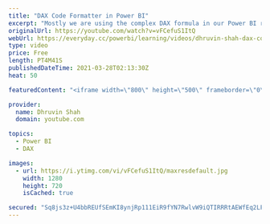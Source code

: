 ```yaml
---
title: "DAX Code Formatter in Power BI"
excerpt: "Mostly we are using the complex DAX formula in our Power BI report. So, we have a question that how we can format our DAX formula in Power BI? Is there any way to format our DAX code so that it looks nice? Yes, now we can format our Power BI DAX Code using an External tool called Tabular Editor.  Before"
originalUrl: https://youtube.com/watch?v=vFCefuS1ItQ
webUrl: https://everyday.cc/powerbi/learning/videos/dhruvin-shah-dax-code-formatter-in-power-bi/
type: video
price: Free
length: PT4M41S
publishedDateTime: 2021-03-28T02:13:30Z
heat: 50

featuredContent: "<iframe width=\"800\" height=\"500\" frameborder=\"0\" src=\"https://www.youtube.com/embed/vFCefuS1ItQ\" allow=\"accelerometer; autoplay; encrypted-media; gyroscope; picture-in-picture\" allowfullscreen></iframe>"

provider:
  name: Dhruvin Shah
  domain: youtube.com

topics:
  - Power BI
  - DAX

images:
  - url: https://i.ytimg.com/vi/vFCefuS1ItQ/maxresdefault.jpg
    width: 1280
    height: 720
    isCached: true

secured: "Sq8js3z+U4bbREUfSEmKI8ynjRp111EiR9fYN7RwlvW9iQTIRRRtAEWfEq2LFxuS9Ic9SgmcyhiMMbe/nY1tSmfhCA49T6YV0cuELhawSRKfKelI8Tz0hsck6z00m55oAM/iiPMOFWeiDRmiB9qc8VBGJCckJ/kxpebl7SkX1bBiH9aAVTxKB28VRB/3gGBs6aORBQkmb02aX2fCOj1WtuhaDJ6K7gzJY2n3wfVjCTIb+85xhcFR4pHgXANRYjhwTFIhpM8prG+QnLxxeJoG9tk48hF1KzhQZUYt8l3f5a4RsldBUX3LpE18qIBZHWwLG18nvSGp9Z3xSF+QtaFQ1rDMLGc07wsVWMSlIJbCzajxmP2yPSG3jWOOlKYNMZ0dqrZoJ1+AMLDXC/bPjybkc26waXR1VNO0FefSbEhFrDw=;Y9Qd7wi5lrfHETx+zED2Lg=="
---
```


